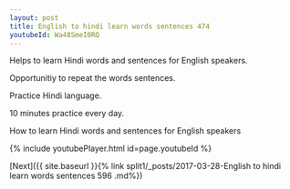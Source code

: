 ```yaml
---
layout: post
title: English to hindi learn words sentences 474 
youtubeId: Wa48SmeI0RQ
---
```

 
 
Helps to learn Hindi words and sentences for English speakers.

Opportunitiy to repeat the words sentences. 

Practice Hindi language. 
 
10 minutes practice every day. 
 
How to learn Hindi words and sentences for English speakers 
 
{% include youtubePlayer.html id=page.youtubeId %}
 
 
[Next]({{ site.baseurl }}{% link  split1/_posts/2017-03-28-English to hindi learn words sentences 596 .md%})
 

